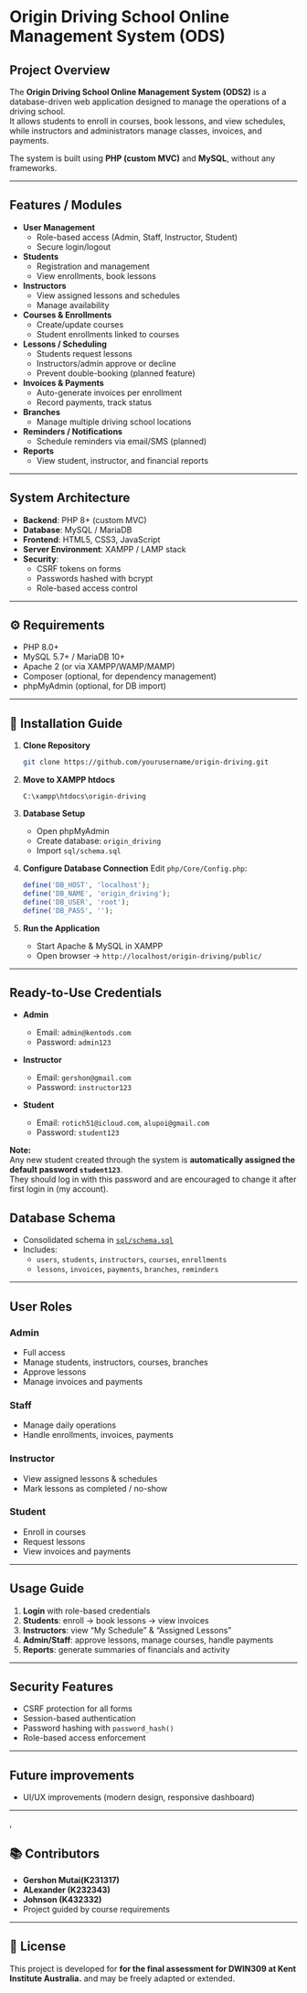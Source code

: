 # Origin Driving School Online Management System (ODS)

##  Project Overview
The **Origin Driving School Online Management System (ODS2)** is a database-driven web application designed to manage the operations of a driving school.  
It allows students to enroll in courses, book lessons, and view schedules, while instructors and administrators manage classes, invoices, and payments.  

The system is built using **PHP (custom MVC)** and **MySQL**, without any frameworks.

---

##  Features / Modules
- **User Management**
  - Role-based access (Admin, Staff, Instructor, Student)
  - Secure login/logout
- **Students**
  - Registration and management
  - View enrollments, book lessons
- **Instructors**
  - View assigned lessons and schedules
  - Manage availability
- **Courses & Enrollments**
  - Create/update courses
  - Student enrollments linked to courses
- **Lessons / Scheduling**
  - Students request lessons
  - Instructors/admin approve or decline
  - Prevent double-booking (planned feature)
- **Invoices & Payments**
  - Auto-generate invoices per enrollment
  - Record payments, track status
- **Branches**
  - Manage multiple driving school locations
- **Reminders / Notifications**
  - Schedule reminders via email/SMS (planned)
- **Reports**
  - View student, instructor, and financial reports

---

## System Architecture
- **Backend**: PHP 8+ (custom MVC)
- **Database**: MySQL / MariaDB
- **Frontend**: HTML5, CSS3, JavaScript
- **Server Environment**: XAMPP / LAMP stack
- **Security**:
  - CSRF tokens on forms
  - Passwords hashed with bcrypt
  - Role-based access control

---

## ⚙️ Requirements
- PHP 8.0+
- MySQL 5.7+ / MariaDB 10+
- Apache 2 (or via XAMPP/WAMP/MAMP)
- Composer (optional, for dependency management)
- phpMyAdmin (optional, for DB import)

---

## 🚀 Installation Guide

1. **Clone Repository**
   ```bash
   git clone https://github.com/yourusername/origin-driving.git
   ```

2. **Move to XAMPP htdocs**
   ```
   C:\xampp\htdocs\origin-driving
   ```

3. **Database Setup**
   - Open phpMyAdmin
   - Create database: `origin_driving`
   - Import `sql/schema.sql`

4. **Configure Database Connection**
   Edit `php/Core/Config.php`:
   ```php
   define('DB_HOST', 'localhost');
   define('DB_NAME', 'origin_driving');
   define('DB_USER', 'root');
   define('DB_PASS', '');
   ```

5. **Run the Application**
   - Start Apache & MySQL in XAMPP
   - Open browser → `http://localhost/origin-driving/public/`

---
##  Ready-to-Use  Credentials

- **Admin**
  - Email: `admin@kentods.com`
  - Password: `admin123`

- **Instructor**
  - Email: `gershon@gmail.com`
  - Password: `instructor123`

- **Student**
  - Email: `rotich51@icloud.com`, `alupoi@gmail.com`
  - Password: `student123`

 **Note:**  
Any new student created through the system is **automatically assigned the default password `student123`**.  
They should log in with this password and are encouraged to change it after first login in (my account).

##  Database Schema
- Consolidated schema in [`sql/schema.sql`](sql/schema.sql)
- Includes:
  - `users`, `students`, `instructors`, `courses`, `enrollments`
  - `lessons`, `invoices`, `payments`, `branches`, `reminders`

---

##  User Roles

### Admin
- Full access
- Manage students, instructors, courses, branches
- Approve lessons
- Manage invoices and payments

### Staff
- Manage daily operations
- Handle enrollments, invoices, payments

### Instructor
- View assigned lessons & schedules
- Mark lessons as completed / no-show

### Student
- Enroll in courses
- Request lessons
- View invoices and payments

---

##  Usage Guide
1. **Login** with role-based credentials
2. **Students**: enroll → book lessons → view invoices
3. **Instructors**: view “My Schedule” & “Assigned Lessons”
4. **Admin/Staff**: approve lessons, manage courses, handle payments
5. **Reports**: generate summaries of financials and activity

---

##  Security Features
- CSRF protection for all forms
- Session-based authentication
- Password hashing with `password_hash()`
- Role-based access enforcement

---

## Future improvements
- UI/UX improvements (modern design, responsive dashboard)

---
, 
## 📚 Contributors
- **Gershon Mutai(K231317)** 
- **ALexander (K232343)** 
- **Johnson (K432332)** 
- Project guided by course requirements

---

## 📜 License
This project is developed for **for the final assessment for DWIN309 at Kent Institute Australia.** and may be freely adapted or extended.
